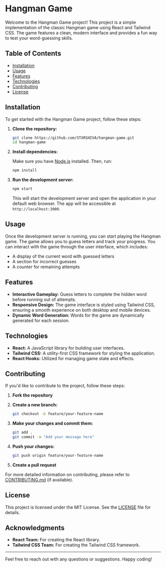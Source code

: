 # Hangman Game

Welcome to the Hangman Game project! This project is a simple implementation of the classic Hangman game using React and Tailwind CSS. The game features a clean, modern interface and provides a fun way to test your word-guessing skills.

## Table of Contents

- [Installation](#installation)
- [Usage](#usage)
- [Features](#features)
- [Technologies](#technologies)
- [Contributing](#contributing)
- [License](#license)

## Installation

To get started with the Hangman Game project, follow these steps:

1. **Clone the repository:**

    ```bash
    git clone https://github.com/STXRSHIVA/hangman-game.git
    cd hangman-game
    ```

2. **Install dependencies:**

    Make sure you have [Node.js](https://nodejs.org/) installed. Then, run:

    ```bash
    npm install
    ```

3. **Run the development server:**

    ```bash
    npm start
    ```

    This will start the development server and open the application in your default web browser. The app will be accessible at `http://localhost:3000`.

## Usage

Once the development server is running, you can start playing the Hangman game. The game allows you to guess letters and track your progress. You can interact with the game through the user interface, which includes:

- A display of the current word with guessed letters
- A section for incorrect guesses
- A counter for remaining attempts

## Features

- **Interactive Gameplay:** Guess letters to complete the hidden word before running out of attempts.
- **Responsive Design:** The game interface is styled using Tailwind CSS, ensuring a smooth experience on both desktop and mobile devices.
- **Dynamic Word Generation:** Words for the game are dynamically generated for each session.

## Technologies

- **React:** A JavaScript library for building user interfaces.
- **Tailwind CSS:** A utility-first CSS framework for styling the application.
- **React Hooks:** Utilized for managing game state and effects.

## Contributing

If you'd like to contribute to the project, follow these steps:

1. **Fork the repository**
2. **Create a new branch:**

    ```bash
    git checkout -b feature/your-feature-name
    ```

3. **Make your changes and commit them:**

    ```bash
    git add .
    git commit -m "Add your message here"
    ```

4. **Push your changes:**

    ```bash
    git push origin feature/your-feature-name
    ```

5. **Create a pull request**

For more detailed information on contributing, please refer to [CONTRIBUTING.md](CONTRIBUTING.md) (if available).

## License

This project is licensed under the MIT License. See the [LICENSE](LICENSE) file for details.

## Acknowledgments

- **React Team:** For creating the React library.
- **Tailwind CSS Team:** For creating the Tailwind CSS framework.

---

Feel free to reach out with any questions or suggestions. Happy coding!
